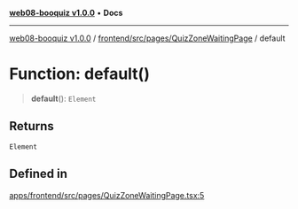 [**web08-booquiz v1.0.0**](../../../../../README.md) • **Docs**

***

[web08-booquiz v1.0.0](../../../../../modules.md) / [frontend/src/pages/QuizZoneWaitingPage](../README.md) / default

# Function: default()

> **default**(): `Element`

## Returns

`Element`

## Defined in

[apps/frontend/src/pages/QuizZoneWaitingPage.tsx:5](https://github.com/boostcampwm-2024/web08-BooQuiz/blob/070f8cd9fc8f2112d3401f93894ddd08f59e2916/apps/frontend/src/pages/QuizZoneWaitingPage.tsx#L5)
